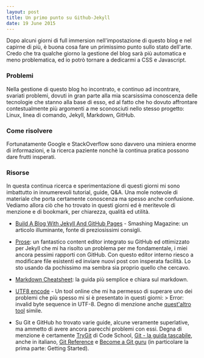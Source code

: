 ```yaml
---
layout: post
title: Un primo punto su Github-Jekyll
date: 19 June 2015
---
```


Dopo alcuni giorni di full immersion nell'impostazione di questo blog e nel capirne di più, è buona cosa fare un primissimo punto sullo stato dell'arte. Credo che tra qualche giorno la gestione del blog sarà più automatica e meno problematica, ed io potrò tornare a dedicarmi a CSS e Javascript.

### Problemi 

Nella gestione di questo blog ho incontrato, e continuo ad incontrare, svariati problemi, dovuti in gran parte alla mia scarsissima conoscenza delle tecnologie che stanno alla base di esso, ed al fatto che ho dovuto affrontare contestualmente più argomenti a me sconosciuti nello stesso progetto: Linux, linea di comando, Jekyll, Markdown, GitHub.

### Come risolvere

Fortunatamente Google e StackOverflow sono davvero una miniera enorme di informazioni, e la ricerca paziente nonchè la continua pratica possono dare frutti insperati.

### Risorse

In questa continua ricerca e sperimentazione di questi giorni mi sono imbattutto in innumerevoli tutorial, guide, Q&A. Una mole notevole di materiale che porta certamente conoscenza ma spesso anche confusione. Vediamo allora ciò che ho trovato in questi giorni ed è meritevole di menzione e di bookmark, per chiarezza, qualità ed utilità.

- [Build A Blog With Jekyll And GitHub Pages](http://www.smashingmagazine.com/2014/08/01/build-blog-jekyll-github-pages/) - Smashing Magazine: un articolo illuminante, fonte di preziosissimi consigli.


- [Prose](http://prose.io/#about "prose.io"): un fantastico content editor integrato su GitHub ed ottimizzato per Jekyll che mi ha risolto un problema per me fondamentale, i miei ancora pessimi rapporti con GitHub. Con questo editor interno riesco a modificare file esistenti ed inviare nuovi post con insperata facilità. Lo sto usando da pochissimo ma sembra sia proprio quello che cercavo.


- [Markdown Cheatsheet](https://github.com/adam-p/markdown-here/wiki/Markdown-Cheatsheet "Markdown Cheatsheet"): la guida più semplice e chiara sul markdown.


- [UTF8 encode](http://www.cafewebmaster.com/online_tools/utf8_encode "UTF8 encode") - Un tool online che mi ha permesso di superare uno dei problemi che più spesso mi si è presentato in questi giorni: > Error:  invalid byte sequence in UTF-8. Degno di menzione anche [quest'altro tool](http://www.motobit.com/util/charset-codepage-conversion.asp) simile.


- Su Git e GitHub ho trovato varie guide, alcune veramente superlative, ma ammetto di avere ancora parecchi problemi con essi. Degna di menzione è certamente [TryGit](https://try.github.io/levels/1/challenges/1 "TryGit - Code School") di Code School, [Git - la guida tascabile](http://rogerdudler.github.io/git-guide/index.it.html "Git - la guida tascabile"), anche in italiano, [Git Reference](http://gitref.org/ "Git Reference") e [Become a Git guru](https://www.atlassian.com/git/tutorials/ "Become a Git guru") (in particolare la prima parte: Getting Started).
